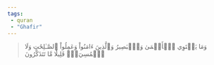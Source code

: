 ```yaml
---
tags: 
 - quran 
 - "Ghafir"
---
```


> وَمَا يَسۡتَوِي ٱلۡأَعۡمَىٰ وَٱلۡبَصِيرُ وَٱلَّذِينَ ءَامَنُواْ وَعَمِلُواْ ٱلصَّـٰلِحَٰتِ وَلَا ٱلۡمُسِيٓءُۚ قَلِيلٗا مَّا تَتَذَكَّرُونَ
